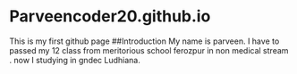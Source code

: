 # Parveencoder20.github.io
This is my first github page
##Introduction
My name is parveen. I have to passed my 12 class from meritorious school ferozpur in non medical stream . now I studying in gndec Ludhiana.
